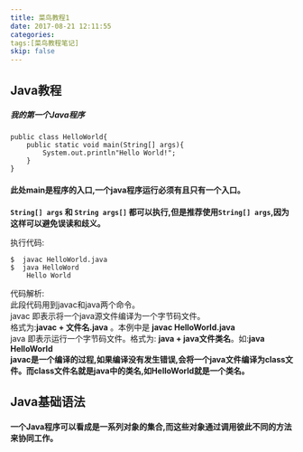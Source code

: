 ```yaml
---
title: 菜鸟教程1
date: 2017-08-21 12:11:55
categories:
tags:[菜鸟教程笔记]
skip: false
---
```

## Java教程
##### 我的第一个Java程序
```
public class HelloWorld{
    public static void main(String[] args){
        System.out.println"Hello World!";
    }
}
```  
#### 此处main是程序的入口,一个java程序运行必须有且只有一个入口。
**```String[] args``` 和 ```String args[]``` 都可以执行,但是推荐使用```String[] args```,因为这样可以避免误读和歧义。**
  
 执行代码:
 ```
 $  javac HelloWorld.java  
 $  java HelloWord  
     Hello World 
 ```
 代码解析:  
 此段代码用到javac和java两个命令。  
 javac 即表示将一个java源文件编译为一个字节码文件。  
 格式为:**javac + 文件名.java** 。本例中是 **javac HelloWorld.java**  
 java 即表示运行一个字节码文件。格式为: **java + java文件类名**。如:**java HelloWorld**  
 **javac是一个编译的过程,如果编译没有发生错误,会将一个java文件编译为class文件。而class文件名就是java中的类名,如HelloWorld就是一个类名。**  
 
 
## Java基础语法
#### 一个Java程序可以看成是一系列对象的集合,而这些对象通过调用彼此不同的方法来协同工作。
